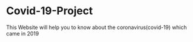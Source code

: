 # Covid-19-Project

This Website will help you to know about the coronavirus(covid-19) which came in 2019

